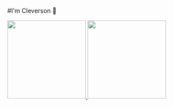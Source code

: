 #I'm Cleverson 🖖


<div>
  <a href="https://github.com/thisiscleverson">
  <img height="180em" src="https://github-readme-stats.vercel.app/api?username=thisiscleverson&show_icons=true&theme=vue-dark&include_all_commits=true&count_private=true"/>
  <img height="180em" src="https://github-readme-stats.vercel.app/api/top-langs/?username=thisiscleverson&layout=compact&langs_count=7&theme=vue-dark"/>
</div>


